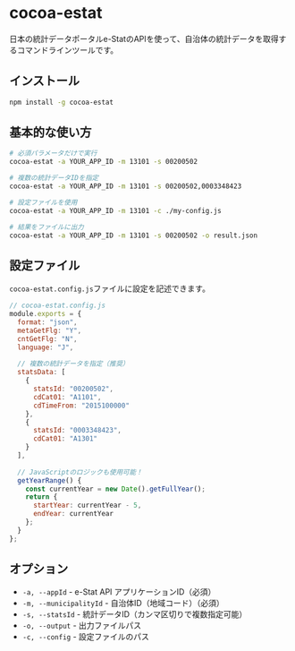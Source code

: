 # cocoa-estat

日本の統計データポータルe-StatのAPIを使って、自治体の統計データを取得するコマンドラインツールです。

## インストール

```bash
npm install -g cocoa-estat
```

## 基本的な使い方

```bash
# 必須パラメータだけで実行
cocoa-estat -a YOUR_APP_ID -m 13101 -s 00200502

# 複数の統計データIDを指定
cocoa-estat -a YOUR_APP_ID -m 13101 -s 00200502,0003348423

# 設定ファイルを使用
cocoa-estat -a YOUR_APP_ID -m 13101 -c ./my-config.js

# 結果をファイルに出力
cocoa-estat -a YOUR_APP_ID -m 13101 -s 00200502 -o result.json
```

## 設定ファイル

`cocoa-estat.config.js`ファイルに設定を記述できます。

```javascript
// cocoa-estat.config.js
module.exports = {
  format: "json",
  metaGetFlg: "Y",
  cntGetFlg: "N", 
  language: "J",
  
  // 複数の統計データを指定（推奨）
  statsData: [
    {
      statsId: "00200502",
      cdCat01: "A1101",
      cdTimeFrom: "2015100000"
    },
    {
      statsId: "0003348423", 
      cdCat01: "A1301"
    }
  ],
  
  // JavaScriptのロジックも使用可能！
  getYearRange() {
    const currentYear = new Date().getFullYear();
    return {
      startYear: currentYear - 5,
      endYear: currentYear
    };
  }
};
```

## オプション

- `-a, --appId` - e-Stat API アプリケーションID（必須）
- `-m, --municipalityId` - 自治体ID（地域コード）（必須）
- `-s, --statsId` - 統計データID（カンマ区切りで複数指定可能）
- `-o, --output` - 出力ファイルパス
- `-c, --config` - 設定ファイルのパス
